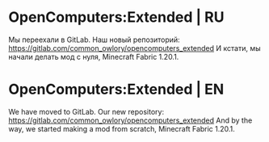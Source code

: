 # OpenComputers:Extended | RU

Мы переехали в GitLab. 
Наш новый репозиторий: https://gitlab.com/common_owlory/opencomputers_extended
И кстати, мы начали делать мод с нуля, Minecraft Fabric 1.20.1.

# OpenComputers:Extended | EN

We have moved to GitLab.
Our new repository: https://gitlab.com/common_owlory/opencomputers_extended
And by the way, we started making a mod from scratch, Minecraft Fabric 1.20.1.
